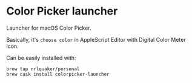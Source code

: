 # Color Picker launcher

Launcher for macOS Color Picker.

Basically, it's ```choose color``` in AppleScript Editor with Digital Color Meter icon.

Can be easily installed with:
```
brew tap nrlquaker/personal
brew cask install colorpicker-launcher
```
